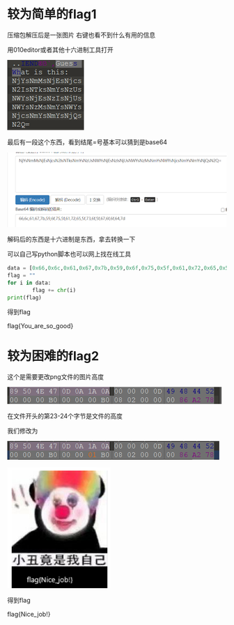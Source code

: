 # 较为简单的flag1

压缩包解压后是一张图片 右键也看不到什么有用的信息

用010editor或者其他十六进制工具打开

![img](.assets/clip_image001.png)

最后有一段这个东西，看到结尾=号基本可以猜到是base64

![img](.assets/clip_image002.png)

解码后的东西是十六进制是东西，拿去转换一下

可以自己写python脚本也可以网上找在线工具

```python
data = [0x66,0x6c,0x61,0x67,0x7b,0x59,0x6f,0x75,0x5f,0x61,0x72,0x65,0x5f,0x73,0x6f,0x5f,0x67,0x6f,0x6f,0x64,0x7d]
flag = ""
for i in data:
		flag += chr(i)
print(flag)
```

得到flag

flag{You_are_so_good}

# 较为困难的flag2

这个是需要更改png文件的图片高度

![img](.assets/clip_image003.png)

在文件开头的第23-24个字节是文件的高度

我们修改为

![img](.assets/clip_image004.png)

![img](.assets/clip_image005.png)

得到flag

flag{Nice_job!}